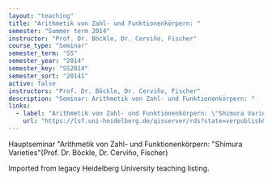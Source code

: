 ```yaml
---
layout: "teaching"
title: "Arithmetik von Zahl- und Funktionenkörpern: "
semester: "Summer term 2014"
instructor: "Prof. Dr. Böckle, Dr. Cerviño, Fischer"
course_type: "Seminar"
semester_term: "SS"
semester_year: "2014"
semester_key: "SS2014"
semester_sort: "20141"
active: false
instructors: "Prof. Dr. Böckle, Dr. Cerviño, Fischer"
description: "Seminar: Arithmetik von Zahl- und Funktionenkörpern: "
links:
  - label: "Arithmetik von Zahl- und Funktionenkörpern: \"Shimura Varieties\""
    url: "https://lsf.uni-heidelberg.de/qisserver/rds?state=verpublish&amp;status=init&amp;vmfile=no&amp;publishid=179737&amp;moduleCall=webInfo&amp;publishConfFile=webInfo&amp;publishSubDir=veranstaltung"
---
```


Hauptseminar "Arithmetik von Zahl- und Funktionenkörpern: "Shimura Varieties"(Prof. Dr. Böckle, Dr. Cerviño, Fischer)

Imported from legacy Heidelberg University teaching listing.